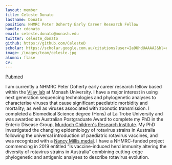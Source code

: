 ```yaml
---
layout: member
title: Celeste Donato
lastname: Donato
position: NHMRC Peter Doherty Early Career Research Fellow
handle: cdonato
email: celeste.donato@monash.edu
twitter: celeste_donato
github: https://github.com/CelesteD
scholar: https://scholar.google.com.au/citations?user=Ia9UhdUAAAAJ&hl=en
image: /images/team/celeste.jpg
alumni: flase
cv:
---
```


[Pubmed](http://www.ncbi.nlm.nih.gov/pubmed/?term=Donato+Celeste%5Bau%5D)

I am currently a NHMRC Peter Doherty early career research fellow based within the [Vijay lab](http://www.vjlab.io/) at Monash University. I have a major interest in using next generation sequencing technologies and phylogenetic analyses to characterise viruses that cause significant paediatric morbidity and mortality; as well as viruses associated with zoonotic transmission. I completed a Biomedical Science degree (Hons) at La Trobe University and was awarded an Australian Postgraduate Award to complete my PhD in the Enteric Disease Group, [Murdoch Children's Research Institute](https://www.mcri.edu.au/research/themes/infection-and-immunity/enteric-diseases). My PhD investigated the changing epidemiology of rotavirus strains in Australia following the universal introduction of paediatric rotavirus vaccines, and was recognized with a [Nancy Millis medal](https://www.latrobe.edu.au/researchers/grs/hdr/thesis-submission/nancy-millis-award). I have a NHMRC-funded project commencing in 2019 entitled “Is vaccine-induced herd immunity altering the diversity of rotavirus strains in Australia” combining cutting-edge phylogenetic and antigenic analyses to describe rotavirus evolution. 
